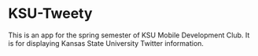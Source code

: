 # KSU-Tweety
This is an app for the spring semester of KSU Mobile Development Club. It is for displaying Kansas State University Twitter information.
